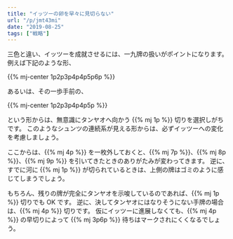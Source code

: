 ```yaml
---
title: "イッツーの卵を早々に見切らない"
url: "/p/jmt43mi"
date: "2019-08-25"
tags: ["戦略"]
---
```


三色と違い、イッツーを成就させるには、一九牌の扱いがポイントになります。
例えば下記のような形、

{{% mj-center 1p2p3p4p4p5p6p %}}

あるいは、その一歩手前の、

{{% mj-center 1p2p3p4p4p5p %}}

という形からは、無意識にタンヤオへ向かう {{% mj 1p %}} 切りを選択しがちです。
このようなシュンツの連続系が見える形からは、必ずイッツーへの変化を考慮しましょう。

ここからは、{{% mj 4p %}} を一枚外しておくと、{{% mj 7p %}}、{{% mj 8p %}}、{{% mj 9p %}} を引いてきたときのありがたみが変わってきます。
逆に、すでに河に {{% mj 1p %}} が切られているときは、上側の牌はゴミのように感じてしまうでしょう。

もちろん、残りの牌が完全にタンヤオを示唆しているのであれば、{{% mj 1p %}} 切りでも OK です。
逆に、決してタンヤオにはなりそうにない手牌の場合は、{{% mj 4p %}} 切りです。
仮にイッツーに進展しなくても、{{% mj 4p %}} の早切りによって {{% mj 3p6p %}} 待ちはマークされにくくなるでしょう。


